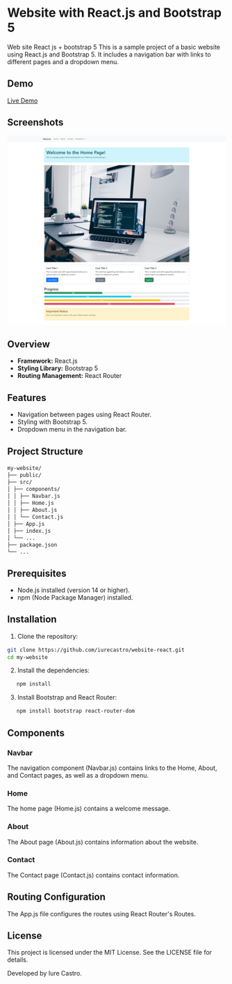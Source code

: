 # Website with React.js and Bootstrap 5
Web site React js + bootstrap 5 
This is a sample project of a basic website using React.js and Bootstrap 5. It includes a navigation bar with links to different pages and a dropdown menu.

## Demo

[Live Demo](https://iurecastro.github.io/website-react/) 

## Screenshots

![Website App Screenshot](https://github.com/iurecastro/website-react/blob/main/public/print.png) 

## Overview

- **Framework:** React.js
- **Styling Library:** Bootstrap 5
- **Routing Management:** React Router

## Features

- Navigation between pages using React Router.
- Styling with Bootstrap 5.
- Dropdown menu in the navigation bar.

## Project Structure
```
my-website/
├── public/
├── src/
│ ├── components/
│ │ ├── Navbar.js
│ │ ├── Home.js
│ │ ├── About.js
│ │ └── Contact.js
│ ├── App.js
│ ├── index.js
│ └── ...
├── package.json
└── ...
```


## Prerequisites

- Node.js installed (version 14 or higher).
- npm (Node Package Manager) installed.

## Installation

1. Clone the repository:

```bash
git clone https://github.com/iurecastro/website-react.git
cd my-website
```
2. Install the dependencies:
```bash
   npm install
```

3. Install Bootstrap and React Router:

```bash
   npm install bootstrap react-router-dom
```

## Components
### Navbar
The navigation component (Navbar.js) contains links to the Home, About, and Contact pages, as well as a dropdown menu.

### Home
The home page (Home.js) contains a welcome message.

### About
The About page (About.js) contains information about the website.

### Contact
The Contact page (Contact.js) contains contact information.

## Routing Configuration
The App.js file configures the routes using React Router's Routes.

## License
This project is licensed under the MIT License. See the LICENSE file for details.



Developed by Iure Castro.

